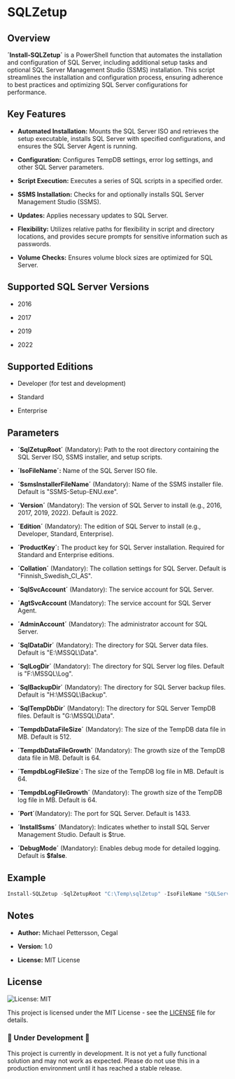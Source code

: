 # SQLZetup

## Overview

**´Install-SQLZetup´** is a PowerShell function that automates the installation and configuration of SQL Server, including additional setup tasks and optional SQL Server Management Studio (SSMS) installation. This script streamlines the installation and configuration process, ensuring adherence to best practices and optimizing SQL Server configurations for performance.

## Key Features

- **Automated Installation:** Mounts the SQL Server ISO and retrieves the setup executable, installs SQL Server with specified configurations, and ensures the SQL Server Agent is running.

- **Configuration:** Configures TempDB settings, error log settings, and other SQL Server parameters.

- **Script Execution:** Executes a series of SQL scripts in a specified order.

- **SSMS Installation:** Checks for and optionally installs SQL Server Management Studio (SSMS).

- **Updates:** Applies necessary updates to SQL Server.

- **Flexibility:** Utilizes relative paths for flexibility in script and directory locations, and provides secure prompts for sensitive information such as passwords.

- **Volume Checks:** Ensures volume block sizes are optimized for SQL Server.

## Supported SQL Server Versions

- 2016

- 2017

- 2019

- 2022

## Supported Editions

- Developer (for test and development)

- Standard

- Enterprise

## Parameters

- **´SqlZetupRoot´** (Mandatory): Path to the root directory containing the SQL Server ISO, SSMS installer, and setup scripts.

- **´IsoFileName´:** Name of the SQL Server ISO file.

- **´SsmsInstallerFileName´** (Mandatory): Name of the SSMS installer file. Default is "SSMS-Setup-ENU.exe".

- **´Version´** (Mandatory): The version of SQL Server to install (e.g., 2016, 2017, 2019, 2022). Default is 2022.

- **´Edition´** (Mandatory): The edition of SQL Server to install (e.g., Developer, Standard, Enterprise).

- **´ProductKey´:** The product key for SQL Server installation. Required for Standard and Enterprise editions.

- **´Collation´** (Mandatory): The collation settings for SQL Server. Default is "Finnish_Swedish_CI_AS".

- **´SqlSvcAccount´** (Mandatory): The service account for SQL Server.

- **´AgtSvcAccount** (Mandatory): The service account for SQL Server Agent.

- **´AdminAccount´** (Mandatory): The administrator account for SQL Server.

- **´SqlDataDir´** (Mandatory): The directory for SQL Server data files. Default is "E:\MSSQL\Data".

- **´SqlLogDir´** (Mandatory): The directory for SQL Server log files. Default is "F:\MSSQL\Log".

- **´SqlBackupDir´** (Mandatory): The directory for SQL Server backup files. Default is "H:\MSSQL\Backup".

- **´SqlTempDbDir´** (Mandatory): The directory for SQL Server TempDB files. Default is "G:\MSSQL\Data".

- **´TempdbDataFileSize´** (Mandatory): The size of the TempDB data file in MB. Default is 512.

- **´TempdbDataFileGrowth´** (Mandatory): The growth size of the TempDB data file in MB. Default is 64.

- **´TempdbLogFileSize´:** The size of the TempDB log file in MB. Default is 64.

- **´TempdbLogFileGrowth´** (Mandatory): The growth size of the TempDB log file in MB. Default is 64.

- **´Port´**(Mandatory): The port for SQL Server. Default is 1433.

- **´InstallSsms´** (Mandatory): Indicates whether to install SQL Server Management Studio. Default is $true.

- **´DebugMode´** (Mandatory): Enables debug mode for detailed logging. Default is **$false**.

## Example

```powershell
Install-SQLZetup -SqlZetupRoot "C:\Temp\sqlZetup" -IsoFileName "SQLServer2022-x64-ENU-Dev.iso" -SsmsInstallerFileName "SSMS-Setup-ENU.exe" -Version 2022 -Edition "Developer" -Collation "Finnish_Swedish_CI_AS" -SqlSvcAccount "agdemo\sqlengine" -AgtSvcAccount "agdemo\sqlagent" -AdminAccount "agdemo\sqlgroup" -SqlDataDir "E:\MSSQL\Data" -SqlLogDir "F:\MSSQL\Log" -SqlBackupDir "H:\MSSQL\Backup" -SqlTempDbDir "G:\MSSQL\Data" -TempdbDataFileSize 512 -TempdbDataFileGrowth 64 -TempdbLogFileSize 64 -TempdbLogFileGrowth 64 -Port 1433 -InstallSsms $true -DebugMode $false
```

## Notes

- **Author:** Michael Pettersson, Cegal

- **Version:** 1.0

- **License:** MIT License

## License

![License: MIT](https://img.shields.io/badge/License-MIT-yellow.svg)

This project is licensed under the MIT License - see the [LICENSE](LICENSE.txt) file for details.

### 🚧 Under Development 🚧

This project is currently in development. It is not yet a fully functional solution and may not work as expected. Please do not use this in a production environment until it has reached a stable release.
